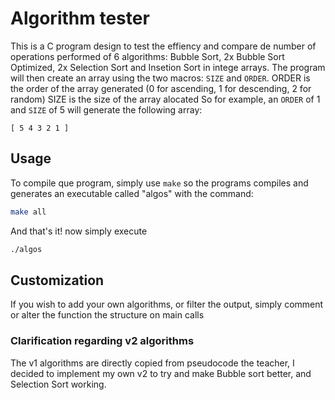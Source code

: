 # Algorithm tester
This is a C program design to test the effiency and compare de number of operations performed of 6 algorithms: Bubble Sort, 2x Bubble Sort Optimized, 2x Selection Sort and Insetion Sort in intege arrays.
The program will then create an array using the two macros: ```SIZE``` and ```ORDER```.
ORDER is the order of the array generated (0 for ascending, 1 for descending, 2 for random)
SIZE is the size of the array alocated
So for example, an ```ORDER``` of 1 and ```SIZE``` of 5 will generate the following array:
```
[ 5 4 3 2 1 ]
```

## Usage
To compile que program, simply use ```make``` so the programs compiles and generates an executable called "algos" with the command:
```bash
make all
```
And that's it! now simply execute
```bash
./algos
```

## Customization
If you wish to add your own algorithms, or filter the output, simply comment or alter the function the structure on main calls

### Clarification regarding v2 algorithms
The v1 algorithms are directly copied from pseudocode the teacher, I decided to implement my own v2 to try and make Bubble sort better, and Selection Sort working. 